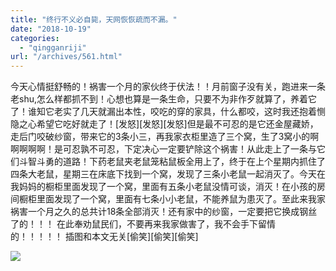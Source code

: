 ```yaml
---
title: "终行不义必自毙，天网恢恢疏而不漏。"
date: "2018-10-19"
categories: 
  - "qingganriji"
url: "/archives/561.html"
---
```


今天心情挺舒畅的！祸害一个月的家伙终于伏法！！月前窗子没有关，跑进来一条老shu,怎么样都抓不到！心想也算是一条生命，只要不为非作歹就算了，养着它了！谁知它老实了几天就漏出本性，咬吃的穿的家具，什么都咬，这时我还抱着恻隐之心希望它吃好就走了！\[发怒\]\[发怒\]\[发怒\]但是最不可忍的是它还金屋藏娇，走后门咬破纱窗，带来它的3条小三，再我家衣柜里造了三个窝，生了3窝小的啊啊啊啊啊！是可忍孰不可忍，下定决心一定要铲除这个祸害！从此走上了一条与它们斗智斗勇的道路！下药老鼠夹老鼠笼粘鼠板全用上了，终于在上个星期内抓住了四条大老鼠，星期三在床底下找到一个窝，发现了三条小老鼠一起消灭了。今天在我妈妈的橱柜里面发现了一个窝，里面有五条小老鼠没情可谈，消灭！在小孩的房间橱柜里面发现了一个窝，里面有七条小小老鼠，不能养鼠为患灭了。至此来我家祸害一个月之久的总共计18条全部消灭！还有家中的纱窗，一定要把它换成钢丝了的！！！ 在此奉劝鼠民们，不要再来我家做害了，我不会手下留情的！！！！！ 插图和本文无关\[偷笑\]\[偷笑\]\[偷笑\]

![](https://img.zhoujie218.top/wp-content/uploads/2018/10/laoshu-768x1024.jpg)
